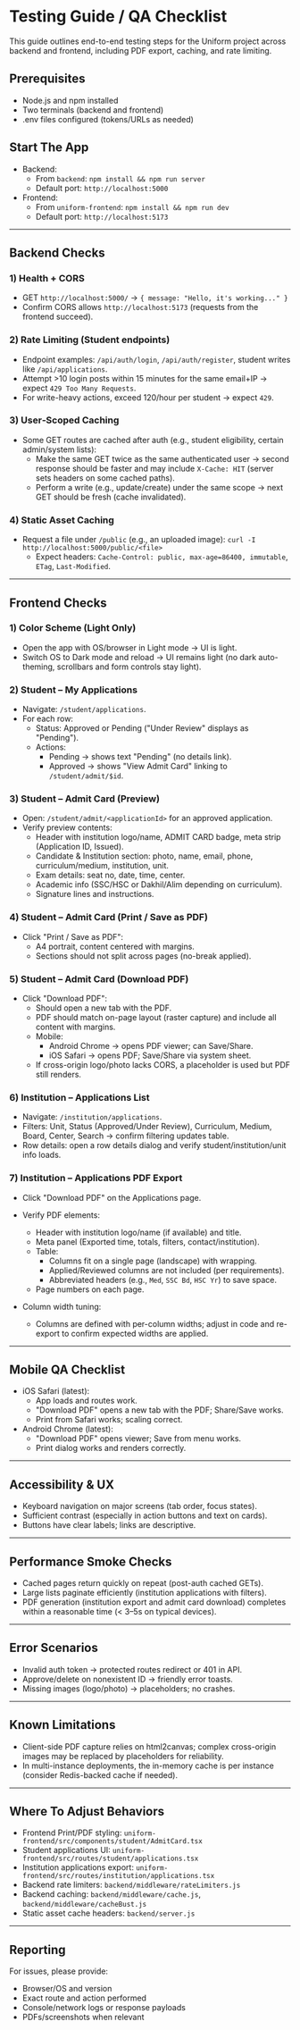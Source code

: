 # Testing Guide / QA Checklist

This guide outlines end-to-end testing steps for the Uniform project across backend and frontend, including PDF export, caching, and rate limiting.

## Prerequisites
- Node.js and npm installed
- Two terminals (backend and frontend)
- .env files configured (tokens/URLs as needed)

## Start The App
- Backend:
  - From `backend`: `npm install && npm run server`
  - Default port: `http://localhost:5000`
- Frontend:
  - From `uniform-frontend`: `npm install && npm run dev`
  - Default port: `http://localhost:5173`

---

## Backend Checks

### 1) Health + CORS
- GET `http://localhost:5000/` → `{ message: "Hello, it's working..." }`
- Confirm CORS allows `http://localhost:5173` (requests from the frontend succeed).

### 2) Rate Limiting (Student endpoints)
- Endpoint examples: `/api/auth/login`, `/api/auth/register`, student writes like `/api/applications`.
- Attempt >10 login posts within 15 minutes for the same email+IP → expect `429 Too Many Requests`.
- For write-heavy actions, exceed 120/hour per student → expect `429`.

### 3) User‑Scoped Caching
- Some GET routes are cached after auth (e.g., student eligibility, certain admin/system lists):
  - Make the same GET twice as the same authenticated user → second response should be faster and may include `X-Cache: HIT` (server sets headers on some cached paths).
  - Perform a write (e.g., update/create) under the same scope → next GET should be fresh (cache invalidated).

### 4) Static Asset Caching
- Request a file under `/public` (e.g., an uploaded image): `curl -I http://localhost:5000/public/<file>`
  - Expect headers: `Cache-Control: public, max-age=86400, immutable`, `ETag`, `Last-Modified`.

---

## Frontend Checks

### 1) Color Scheme (Light Only)
- Open the app with OS/browser in Light mode → UI is light.
- Switch OS to Dark mode and reload → UI remains light (no dark auto-theming, scrollbars and form controls stay light).

### 2) Student – My Applications
- Navigate: `/student/applications`.
- For each row:
  - Status: Approved or Pending ("Under Review" displays as "Pending").
  - Actions:
    - Pending → shows text "Pending" (no details link).
    - Approved → shows "View Admit Card" linking to `/student/admit/$id`.

### 3) Student – Admit Card (Preview)
- Open: `/student/admit/<applicationId>` for an approved application.
- Verify preview contents:
  - Header with institution logo/name, ADMIT CARD badge, meta strip (Application ID, Issued).
  - Candidate & Institution section: photo, name, email, phone, curriculum/medium, institution, unit.
  - Exam details: seat no, date, time, center.
  - Academic info (SSC/HSC or Dakhil/Alim depending on curriculum).
  - Signature lines and instructions.

### 4) Student – Admit Card (Print / Save as PDF)
- Click "Print / Save as PDF":
  - A4 portrait, content centered with margins.
  - Sections should not split across pages (no-break applied).

### 5) Student – Admit Card (Download PDF)
- Click "Download PDF":
  - Should open a new tab with the PDF.
  - PDF should match on-page layout (raster capture) and include all content with margins.
  - Mobile:
    - Android Chrome → opens PDF viewer; can Save/Share.
    - iOS Safari → opens PDF; Save/Share via system sheet.
  - If cross-origin logo/photo lacks CORS, a placeholder is used but PDF still renders.

### 6) Institution – Applications List
- Navigate: `/institution/applications`.
- Filters: Unit, Status (Approved/Under Review), Curriculum, Medium, Board, Center, Search → confirm filtering updates table.
- Row details: open a row details dialog and verify student/institution/unit info loads.

### 7) Institution – Applications PDF Export
- Click "Download PDF" on the Applications page.
- Verify PDF elements:
  - Header with institution logo/name (if available) and title.
  - Meta panel (Exported time, totals, filters, contact/institution).
  - Table:
    - Columns fit on a single page (landscape) with wrapping.
    - Applied/Reviewed columns are not included (per requirements).
    - Abbreviated headers (e.g., `Med`, `SSC Bd`, `HSC Yr`) to save space.
  - Page numbers on each page.

- Column width tuning:
  - Columns are defined with per-column widths; adjust in code and re-export to confirm expected widths are applied.

---

## Mobile QA Checklist
- iOS Safari (latest):
  - App loads and routes work.
  - "Download PDF" opens a new tab with the PDF; Share/Save works.
  - Print from Safari works; scaling correct.
- Android Chrome (latest):
  - "Download PDF" opens viewer; Save from menu works.
  - Print dialog works and renders correctly.

---

## Accessibility & UX
- Keyboard navigation on major screens (tab order, focus states).
- Sufficient contrast (especially in action buttons and text on cards).
- Buttons have clear labels; links are descriptive.

---

## Performance Smoke Checks
- Cached pages return quickly on repeat (post-auth cached GETs).
- Large lists paginate efficiently (institution applications with filters).
- PDF generation (institution export and admit card download) completes within a reasonable time (< 3–5s on typical devices).

---

## Error Scenarios
- Invalid auth token → protected routes redirect or 401 in API.
- Approve/delete on nonexistent ID → friendly error toasts.
- Missing images (logo/photo) → placeholders; no crashes.

---

## Known Limitations
- Client-side PDF capture relies on html2canvas; complex cross-origin images may be replaced by placeholders for reliability.
- In multi-instance deployments, the in-memory cache is per instance (consider Redis-backed cache if needed).

---

## Where To Adjust Behaviors
- Frontend Print/PDF styling: `uniform-frontend/src/components/student/AdmitCard.tsx`
- Student applications UI: `uniform-frontend/src/routes/student/applications.tsx`
- Institution applications export: `uniform-frontend/src/routes/institution/applications.tsx`
- Backend rate limiters: `backend/middleware/rateLimiters.js`
- Backend caching: `backend/middleware/cache.js`, `backend/middleware/cacheBust.js`
- Static asset cache headers: `backend/server.js`

---

## Reporting
For issues, please provide:
- Browser/OS and version
- Exact route and action performed
- Console/network logs or response payloads
- PDFs/screenshots when relevant

